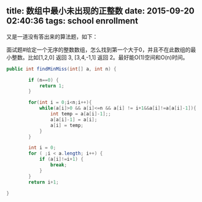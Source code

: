 title: 数组中最小未出现的正整数
date: 2015-09-20 02:40:36
tags: school enrollment
---

又是一道没有答出来的算法题，如下：

面试题#给定一个无序的整数数组，怎么找到第一个大于0，并且不在此数组的最小整数。比如[1,2,0] 返回 3, [3,4,-1,1] 返回 2。最好能O(1)空间和O(n)时间。

```java
public int findMinMiss(int[] a, int n) {

		if (n==0) {
			return 1;
		}

		for(int i = 0;i<n;i++){
			while(a[i]>0 && a[i]<=n && a[i] != i+1&&a[i]!=a[a[i]-1]){
				int temp = a[a[i]-1];;
				a[a[i]-1] = a[i];
				a[i] = temp;
			}
		}

		int i = 0;
		for ( ;i < a.length; i++) {
			if (a[i]!=i+1) {
				break;
			}
		}
		return i+1;

}
```
